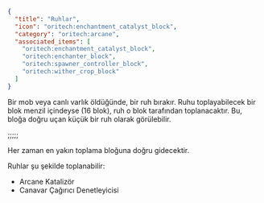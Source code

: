 ```json
{
  "title": "Ruhlar",
  "icon": "oritech:enchantment_catalyst_block",
  "category": "oritech:arcane",
  "associated_items": [
    "oritech:enchantment_catalyst_block",
    "oritech:enchanter_block",
    "oritech:spawner_controller_block",
    "oritech:wither_crop_block"
  ]
}
```

Bir mob veya canlı varlık öldüğünde, bir ruh bırakır. Ruhu toplayabilecek bir blok menzil içindeyse (16 blok), ruh o blok tarafından toplanacaktır.
Bu, bloğa doğru uçan küçük bir ruh olarak görülebilir. 

;;;;;

Her zaman en yakın toplama bloğuna doğru gidecektir.


Ruhlar şu şekilde toplanabilir:
- Arcane Katalizör
- Canavar Çağırıcı Denetleyicisi